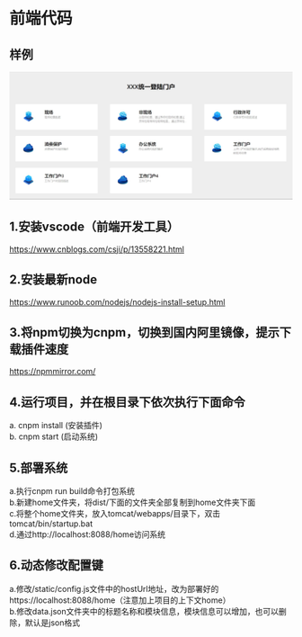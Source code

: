 # 前端代码
## 样例
![Image text](https://raw.githubusercontent.com/xinglianhou/home/main/src/page/image/demo.png)

## 1.安装vscode（前端开发工具）
https://www.cnblogs.com/csji/p/13558221.html

## 2.安装最新node 
https://www.runoob.com/nodejs/nodejs-install-setup.html

## 3.将npm切换为cnpm，切换到国内阿里镜像，提示下载插件速度
https://npmmirror.com/

## 4.运行项目，并在根目录下依次执行下面命令
  a. cnpm install (安装插件) <br/>
  b. cnpm start  (启动系统)

## 5.部署系统
a.执行cnpm run build命令打包系统<br/>
b.新建home文件夹，将dist/下面的文件夹全部复制到home文件夹下面<br/>
c.将整个home文件夹，放入tomcat/webapps/目录下，双击tomcat/bin/startup.bat<br/>
d.通过http://localhost:8088/home访问系统

## 6.动态修改配置键
a.修改/static/config.js文件中的hostUrl地址，改为部署好的https://localhost:8088/home（注意加上项目的上下文home）<br/>
b.修改data.json文件夹中的标题名称和模块信息，模块信息可以增加，也可以删除，默认是json格式
